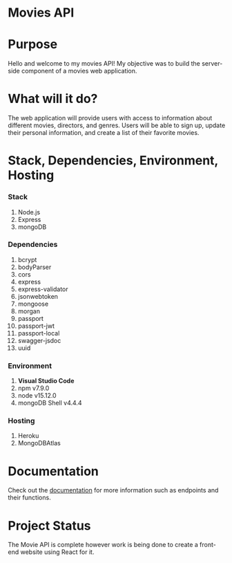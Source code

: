 # Movies API

# Purpose

Hello and welcome to my movies API! My objective was to build the server-side component of a movies web application. 

# What will it do?
The web application will provide users with access to information about different movies, directors, and genres. Users will be able to sign up, update their personal information, and create a list of their favorite movies.


# Stack, Dependencies, Environment, Hosting

### Stack
1. Node.js
3. Express
4. mongoDB

### Dependencies
1. bcrypt 
2. bodyParser
3. cors
4. express
5. express-validator
6. jsonwebtoken
7. mongoose
8. morgan
9. passport
10. passport-jwt
11. passport-local
12. swagger-jsdoc
13. uuid

### Environment
1. **Visual Studio Code** 
2. npm v7.9.0
3. node v15.12.0
4. mongoDB Shell v4.4.4

### Hosting
1. Heroku
2. MongoDBAtlas

# Documentation
Check out the [documentation](https://brunoza-api.herokuapp.com/documentation/#/directors/get_directors__name_) for more information such as endpoints and their functions.

# Project Status

The Movie API is complete however work is being done to create a front-end website using React for it.
